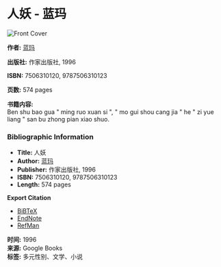 # 人妖 - 蓝玛

![Front Cover](/googlebooks/images/no_cover_thumb.gif)

**作者:** [蓝玛](https://www.google.com/search?tbo=p&tbm=bks&q=inauthor:%22%E8%93%9D%E7%8E%9B%22)

**出版社:** 作家出版社, 1996

**ISBN:** 7506310120, 9787506310123

**页数:** 574 pages

**书籍内容:**  
Ben shu bao gua " ming ruo xuan si ", " mo gui shou cang jia " he " zi yue liang " san bu zhong pian xiao shuo.

### Bibliographic Information

- **Title:** 人妖
- **Author:** [蓝玛](https://www.google.com/search?tbo=p&tbm=bks&q=inauthor:%22%E8%93%9D%E7%8E%9B%22&source=gbs_metadata_r&cad=1)
- **Publisher:** 作家出版社, 1996
- **ISBN:** 7506310120, 9787506310123
- **Length:** 574 pages

**Export Citation**  
- [BiBTeX](https://books.google.com/books/download/%E4%BA%BA%E5%A6%96.bibtex?id=BkBsAAAACAAJ&output=bibtex)  
- [EndNote](https://books.google.com/books/download/%E4%BA%BA%E5%A6%96.enw?id=BkBsAAAACAAJ&output=enw)  
- [RefMan](https://books.google.com/books/download/%E4%BA%BA%E5%A6%96.ris?id=BkBsAAAACAAJ&output=ris)  

**时间:** 1996  
**来源:** Google Books  
**标签:** 多元性别、文学、小说  
<!-- tcd_original_link https://books.google.com/books/about/%E4%BA%BA%E5%A6%96.html?id=BkBsAAAACAAJ -->
